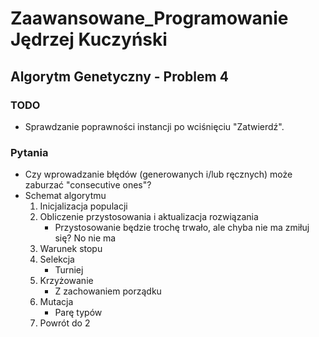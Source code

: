 # Zaawansowane_Programowanie Jędrzej Kuczyński
## Algorytm Genetyczny - Problem 4
### TODO
* Sprawdzanie poprawności instancji po wciśnięciu "Zatwierdź".
### Pytania
* Czy wprowadzanie błędów (generowanych i/lub ręcznych) może zaburzać "consecutive ones"?
* Schemat algorytmu
  1. Inicjalizacja populacji
  2. Obliczenie przystosowania i aktualizacja rozwiązania
      * Przystosowanie będzie trochę trwało, ale chyba nie ma zmiłuj się? No nie ma
  3. Warunek stopu
  4. Selekcja
      * Turniej
  5. Krzyżowanie
      * Z zachowaniem porządku
  6. Mutacja
      * Parę typów
  7. Powrót do 2
